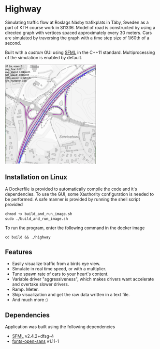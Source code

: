 # Highway
Simulating traffic flow at Roslags Näsby trafikplats in Täby, Sweden as a part of KTH course work in SI1336. Model of road is constructed by using a directed graph with vertices spaced approximately every 30
meters. Cars are simulated by traversing the graph with a time step size of 1/60th of a second.
 
Built with a *custom* GUI using [SFML](https://github.com/SFML/SFML) in the C++11 standard. Multiprocessing of the simulation is enabled by default. 

<img src=latex/pic2.png width=300>

## Installation on Linux
A Dockerfile is provided to automatically compile the code and it's dependencies. To use the GUI, some Xauthority configuration is needed to be performed. A safe manner is provided by running the shell script provided

```
chmod +x build_and_run_image.sh
sudo ./build_and_run_image.sh
```

To run the program, enter the following command in the docker image
```
cd build && ./highway
```

## Features
- Easily visualize traffic from a birds eye view.
- Simulate in real time speed, or with a multiplier.
- Tune spawn rate of cars to your heart's content.
- Variable driver "aggressiveness", which makes drivers want accelerate and overtake slower drivers.
- Ramp. Meter.
- Skip visualization and get the raw data written in a text file.
- And much more :)

## Dependencies
Application was built using the following dependencies

- [SFML](https://github.com/SFML/SFML) v2.4.2+dfsg-4
- [fonts-open-sans](https://packages.debian.org/sid/fonts-open-sans) v1.11-1

